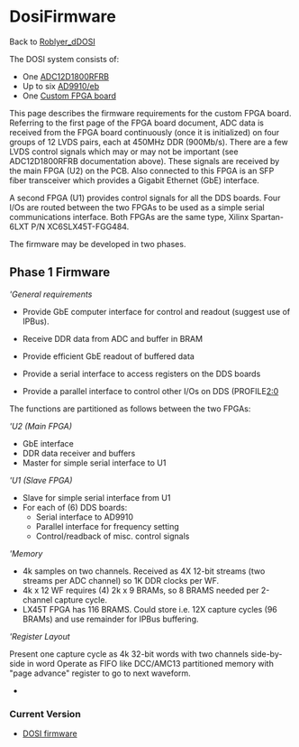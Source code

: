 # DosiFirmware
Back to [Roblyer_dDOSI](Roblyer_dDOSI.md)

The DOSI system consists of:

 * One [ADC12D1800RFRB](http://ohm.bu.edu/~hazen/DataSheets/National/ADC12D1800RFRB.pdf)
 * Up to six [AD9910/eb](http://www.analog.com/en/rfif-components/direct-digital-synthesis-dds/ad9910/products/EVAL-AD9910/eb.html)
 * One [Custom FPGA board](http://ohm.bu.edu/~hazen/Roblyer/AdapterBoardDescriptionV2.pdf)

This page describes the firmware requirements for the custom FPGA board.  Referring to the first page of the FPGA board document, ADC data is received from the FPGA board continuously (once it is initialized) on four groups of 12 LVDS pairs, each at 450MHz DDR (900Mb/s).  There are a few LVDS control signals which may or may not be important (see ADC12D1800RFRB documentation above).  These signals are received by the main FPGA (U2) on the PCB.  Also connected to this FPGA is an SFP fiber transceiver which provides a Gigabit Ethernet (GbE) interface.

A second FPGA (U1) provides control signals for all the DDS boards.  Four I/Os are routed between the two FPGAs to be used as a simple serial communications interface.  Both FPGAs are the same type, Xilinx Spartan-6LXT P/N XC6SLX45T-FGG484.

The firmware may be developed in two phases.

## Phase 1 Firmware

*'General requirements*

 * Provide GbE computer interface for control and readout (suggest use of IPBus).
 * Receive DDR data from ADC and buffer in BRAM

 * Provide efficient GbE readout of buffered data
 * Provide a serial interface to access registers on the DDS boards
 * Provide a parallel interface to control other I/Os on DDS (PROFILE[2:0](2:0.md)

The functions are partitioned as follows between the two FPGAs:

*'U2 (Main FPGA)*

 * GbE interface
 * DDR data receiver and buffers
 * Master for simple serial interface to U1

*'U1 (Slave FPGA)*

 * Slave for simple serial interface from U1
 * For each of (6) DDS boards:
   * Serial interface to AD9910
   * Parallel interface for frequency setting
   * Control/readback of misc. control signals

*'Memory*

 * 4k samples on two channels.  Received as 4X 12-bit streams (two streams per ADC channel) so 1K DDR clocks per WF.
 * 4k x 12 WF requires (4) 2k x 9 BRAMs, so 8 BRAMS needed per 2-channel capture cycle.
 * LX45T FPGA has 116 BRAMS.  Could store i.e. 12X capture cycles (96 BRAMs) and use remainder for IPBus buffering.

*'Register Layout*

Present one capture cycle as 4k 32-bit words with two channels side-by-side in word
Operate as FIFO like DCC/AMC13 partitioned memory with "page advance" register to go to next waveform.


*

### Current Version

 * [DOSI firmware](http://physics.bu.edu/~wusx/download/DOSI/)

